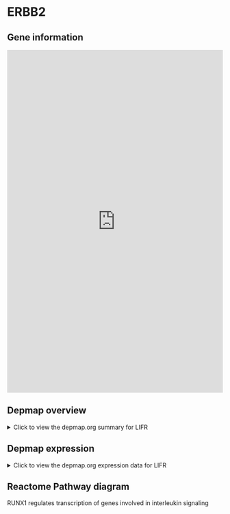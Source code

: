 <h1>ERBB2</h1>

<h2>Gene information</h2>
<iframe src="https://depmap.org/portal/gene/LIFR?tab=about" style="border:none;width:100%;height:800px"></iframe>

<h2>Depmap overview</h2>
<details>
  <summary>Click to view the depmap.org summary for LIFR</summary>
  <iframe src="https://depmap.org/portal/gene/LIFR?tab=overview" style="border:none;width:100%;height:800px"></iframe>
</details>

<h2>Depmap expression</h2>
<details>
  <summary>Click to view the depmap.org expression data for LIFR</summary>
  <iframe src="https://depmap.org/portal/gene/LIFR?tab=characterization" style="border:none;width:100%;height:800px"></iframe>
</details>



<h2>Reactome Pathway diagram</h2>
RUNX1 regulates transcription of genes involved in interleukin signaling
<div id="diagramHolder"></div>

<script>
    //Creating the Reactome Diagram widget
    //Take into account a proxy needs to be set up in your server side pointing to www.reactome.org
    function onReactomeDiagramReady(){  //This function is automatically called when the widget code is ready to be used
        var diagram = Reactome.Diagram.create({
            "placeHolder" : "diagramHolder",
            "width" : 900,
            "height" : 500
        });

        //Initialising it to the "Hemostasis" pathway
        diagram.loadDiagram("R-HSA-8939247");

        //Adding different listeners

        diagram.onDiagramLoaded(function (loaded) {
            console.info("Loaded ", loaded);
            diagram.flagItems("BAD");
	    diagram.flagItems("Q92934");
            if (loaded == "R-HSA-8939247") diagram.selectItem("R-HSA-8939247");
        });

     }
</script>



